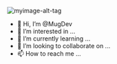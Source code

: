 ![myimage-alt-tag](https://media.discordapp.net/attachments/796381176335302717/905769782584954910/Banniere_MUG.png)

- 👋 Hi, I’m @MugDev
- 👀 I’m interested in ...
- 🌱 I’m currently learning ...
- 💞️ I’m looking to collaborate on ...
- 📫 How to reach me ...

<!---
MugDev/MugDev is a ✨ special ✨ repository because its `README.md` (this file) appears on your GitHub profile.
You can click the Preview link to take a look at your changes.
--->
